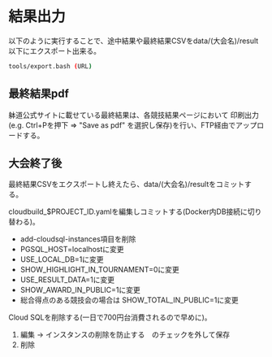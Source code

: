 # 結果出力

以下のように実行することで、途中結果や最終結果CSVをdata/(大会名)/result以下にエクスポート出来る。

```bash
tools/export.bash (URL)
```

## 最終結果pdf

躰道公式サイトに載せている最終結果は、各競技結果ページにおいて
印刷出力(e.g. Ctrl+Pを押下 => "Save as pdf" を選択し保存)を行い、FTP経由でアップロードする。


## 大会終了後

最終結果CSVをエクスポートし終えたら、data/(大会名)/resultをコミットする。

cloudbuild_$PROJECT_ID.yamlを編集しコミットする(Docker内DB接続に切り替わる)。

- add-cloudsql-instances項目を削除
- PGSQL\_HOST=localhostに変更
- USE\_LOCAL\_DB=1に変更
- SHOW\_HIGHLIGHT\_IN\_TOURNAMENT=0に変更
- USE\_RESULT\_DATA=1に変更
- SHOW\_AWARD\_IN\_PUBLIC=1に変更
- 総合得点のある競技会の場合は SHOW\_TOTAL\_IN\_PUBLIC=1に変更

Cloud SQLを削除する(一日で700円台消費されるので早めに)。

1. 編集 -> インスタンスの削除を防止する　のチェックを外して保存
2. 削除
